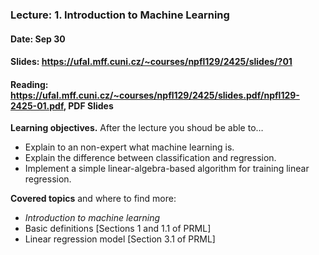 ### Lecture: 1. Introduction to Machine Learning
#### Date: Sep 30
#### Slides: https://ufal.mff.cuni.cz/~courses/npfl129/2425/slides/?01
#### Reading: https://ufal.mff.cuni.cz/~courses/npfl129/2425/slides.pdf/npfl129-2425-01.pdf, PDF Slides

**Learning objectives.** After the lecture you shoud be able to…

- Explain to an non-expert what machine learning is.
- Explain the difference between classification and regression.
- Implement a simple linear-algebra-based algorithm for training linear regression.

**Covered topics** and where to find more:
- _Introduction to machine learning_
- Basic definitions [Sections 1 and 1.1 of PRML]
- Linear regression model [Section 3.1 of PRML]
